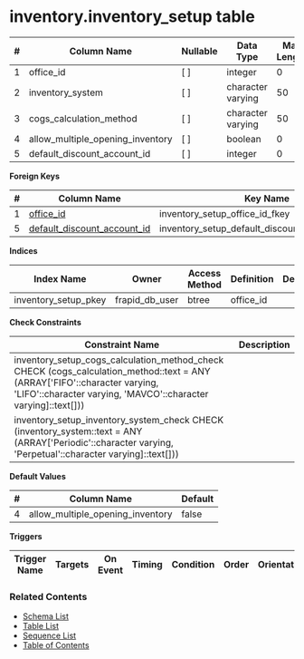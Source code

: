 # inventory.inventory_setup table



| # | Column Name | Nullable | Data Type | Max Length | Description |
| --- | --- | --- | --- | --- | --- |
| 1 | office_id | [ ] | integer | 0 |  |
| 2 | inventory_system | [ ] | character varying | 50 |  |
| 3 | cogs_calculation_method | [ ] | character varying | 50 |  |
| 4 | allow_multiple_opening_inventory | [ ] | boolean | 0 |  |
| 5 | default_discount_account_id | [ ] | integer | 0 |  |



**Foreign Keys**

| # | Column Name | Key Name | References |
| --- | --- | --- | --- |
| 1 | [office_id](../core/offices.md) | inventory_setup_office_id_fkey | core.offices.office_id |
| 5 | [default_discount_account_id](../finance/accounts.md) | inventory_setup_default_discount_account_id_fkey | finance.accounts.account_id |



**Indices**

| Index Name | Owner | Access Method | Definition | Description |
| --- | --- | --- | --- | --- |
| inventory_setup_pkey | frapid_db_user | btree | office_id |  |



**Check Constraints**

| Constraint Name | Description |
| --- | --- |
| inventory_setup_cogs_calculation_method_check CHECK (cogs_calculation_method::text = ANY (ARRAY['FIFO'::character varying, 'LIFO'::character varying, 'MAVCO'::character varying]::text[])) |  |
| inventory_setup_inventory_system_check CHECK (inventory_system::text = ANY (ARRAY['Periodic'::character varying, 'Perpetual'::character varying]::text[])) |  |



**Default Values**

| # | Column Name | Default |
| --- | --- | --- |
| 4 | allow_multiple_opening_inventory | false |


**Triggers**

| Trigger Name | Targets | On Event | Timing | Condition | Order | Orientation | Description |
| --- | --- | --- | --- | --- | --- | --- | --- |


### Related Contents
* [Schema List](../../schemas.md)
* [Table List](../../tables.md)
* [Sequence List](../../sequences.md)
* [Table of Contents](../../README.md)
